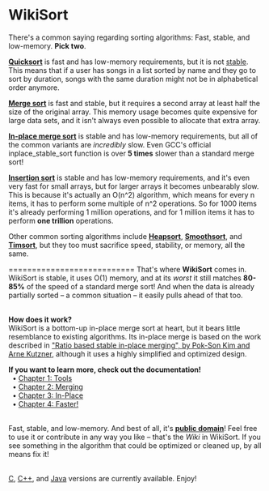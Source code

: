 WikiSort
======

There's a common saying regarding sorting algorithms: Fast, stable, and low-memory. <b>Pick two</b>.

<b><a href="http://en.wikipedia.org/wiki/Quicksort">Quicksort</a></b> is fast and has low-memory requirements, but it is not <a href="http://en.wikipedia.org/wiki/Sorting_algorithm#Stability">stable</a>. This means that if a user has songs in a list sorted by name and they go to sort by duration, songs with the same duration might not be in alphabetical order anymore.<br/>

<b><a href="http://en.wikipedia.org/wiki/Merge_sort">Merge sort</a></b> is fast and stable, but it requires a second array at least half the size of the original array. This memory usage becomes quite expensive for large data sets, and it isn't always even possible to allocate that extra array.<br/>

<b><a href="http://en.wikipedia.org/wiki/In-place_merge_sort#Variants">In-place merge sort</a></b> is stable and has low-memory requirements, but all of the common variants are <i>incredibly</i> slow. Even GCC's official inplace_stable_sort function is over <b>5 times</b> slower than a standard merge sort!<br/>

<b><a href="http://en.wikipedia.org/wiki/Merge_sort">Insertion sort</a></b> is stable and has low-memory requirements, and it's even very fast for small arrays, but for larger arrays it becomes unbearably slow. This is because it's actually an O(n^2) algorithm, which means for every n items, it has to perform some multiple of n^2 operations. So for 1000 items it's already performing 1 million operations, and for 1 million items it has to perform <b>one trillion</b> operations.<br/>

Other common sorting algorithms include <b><a href="http://en.wikipedia.org/wiki/Heapsort">Heapsort</a></b>, <b><a href="http://en.wikipedia.org/wiki/Smoothsort">Smoothsort</a></b>, and <b><a href="http://en.wikipedia.org/wiki/Timsort">Timsort</a></b>, but they too must sacrifice speed, stability, or memory, all the same.<br/>

===========================
That's where <b>WikiSort</b> comes in. WikiSort is stable, it uses O(1) memory, and at its <i>worst</i> it still matches <b>80-85%</b> of the speed of a standard merge sort! And when the data is already partially sorted – a common situation – it easily pulls ahead of that too.<br/><br/>

<b>How does it work?</b><br/>
WikiSort is a bottom-up in-place merge sort at heart, but it bears little resemblance to existing algorithms. Its in-place merge is based on the work described in <a href="http://www.researchgate.net/publication/225153768_Ratio_Based_Stable_In-Place_Merging">"Ratio based stable in-place merging", by Pok-Son Kim and Arne Kutzner</a>, although it uses a highly simplified and optimized design.

<b>If you want to learn more, check out the documentation!</b><br/>
&nbsp;&nbsp;• <a href="https://github.com/BonzaiThePenguin/WikiSort/blob/master/Chapter%201:%20Tools.md">Chapter 1: Tools</a><br/>
&nbsp;&nbsp;• <a href="https://github.com/BonzaiThePenguin/WikiSort/blob/master/Chapter%202:%20Merging.md">Chapter 2: Merging</a><br/>
&nbsp;&nbsp;• <a href="https://github.com/BonzaiThePenguin/WikiSort/blob/master/Chapter%203:%20In-Place.md">Chapter 3: In-Place</a><br/>
&nbsp;&nbsp;• <a href="https://github.com/BonzaiThePenguin/WikiSort/blob/master/Chapter%204:%20Faster!.md">Chapter 4: Faster!</a><br/><br/>

Fast, stable, and low-memory. And best of all, it's <b><a href="https://github.com/BonzaiThePenguin/WikiSort/blob/master/LICENSE">public domain</a></b>! Feel free to use it or contribute in any way you like – that's the <i>Wiki</i> in WikiSort. If you see something in the algorithm that could be optimized or cleaned up, by all means fix it!<br/><br/>

<a href="https://github.com/BonzaiThePenguin/WikiSort/blob/master/WikiSort.c">C</a>, <a href="https://github.com/BonzaiThePenguin/WikiSort/blob/master/WikiSort.cpp">C++</a>, and <a href="https://github.com/BonzaiThePenguin/WikiSort/blob/master/WikiSort.java">Java</a> versions are currently available. Enjoy!<br/><br/>
